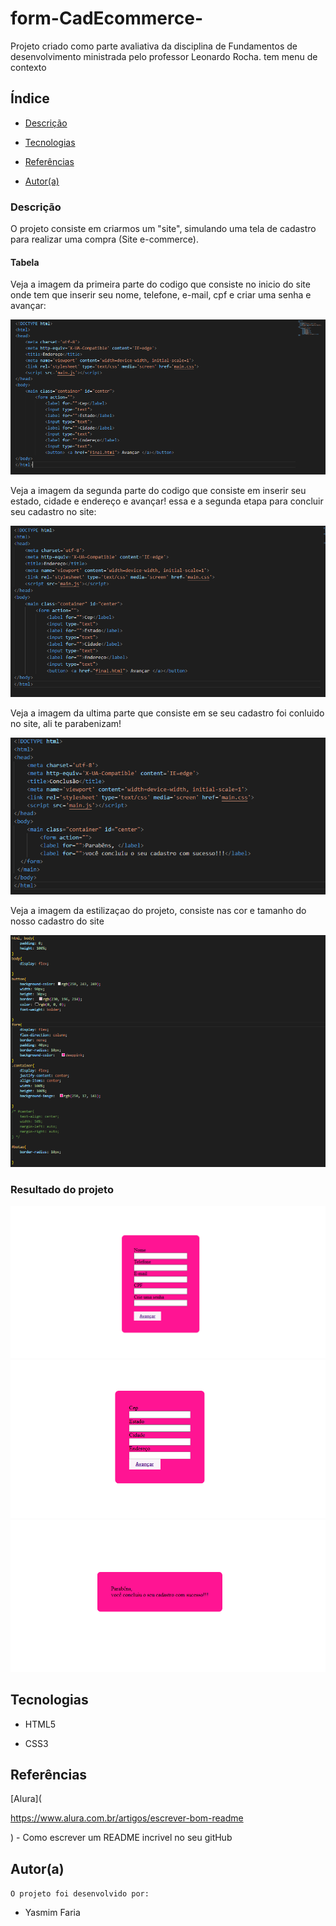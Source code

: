 # form-CadEcommerce-

 Projeto criado como parte avaliativa da disciplina de Fundamentos de desenvolvimento ministrada pelo professor Leonardo Rocha.
tem menu de contexto

## Índice

* [Descrição](#descrição)

* [Tecnologias](#tecnologias)

* [Referências](#referências)

* [Autor(a)](#autora)

### Descrição
O projeto consiste em criarmos um "site", simulando uma tela de cadastro para realizar uma compra
(Site e-commerce).
 
#### Tabela

Veja a imagem da primeira parte do codigo que consiste no inicio do site onde tem que inserir seu nome, telefone, e-mail, cpf e criar uma senha e avançar:

![ imagem dos codigos](img/primeira%20parte.PNG)

Veja a imagem da segunda parte do codigo que consiste em inserir seu estado, cidade e endereço e avançar! essa e a segunda etapa para concluir seu cadastro no site:

![ imagem dos codigos](img/segunda%20parte.PNG)

Veja a imagem da ultima parte que consiste em se seu cadastro foi conluido no site, ali te parabenizam!

![ imagem dos codigos](img/coclusao.PNG)

Veja a imagem da estilizaçao do projeto, consiste nas cor e tamanho do nosso cadastro do site

![ imagem dos codigos](img/Capturar.PNG)

### Resultado do projeto

![ Resultado final do projeto](img/index.PNG)
![ Resultado final do projeto](img/endereco.PNG)
![ Resultado final do projeto](img/finalr.PNG)

## Tecnologias

* HTML5

* CSS3

## Referências

 [Alura](

https://www.alura.com.br/artigos/escrever-bom-readme

) - Como escrever um README incrivel no seu gitHub  

## Autor(a)

`O projeto foi desenvolvido por:`

* Yasmim Faria